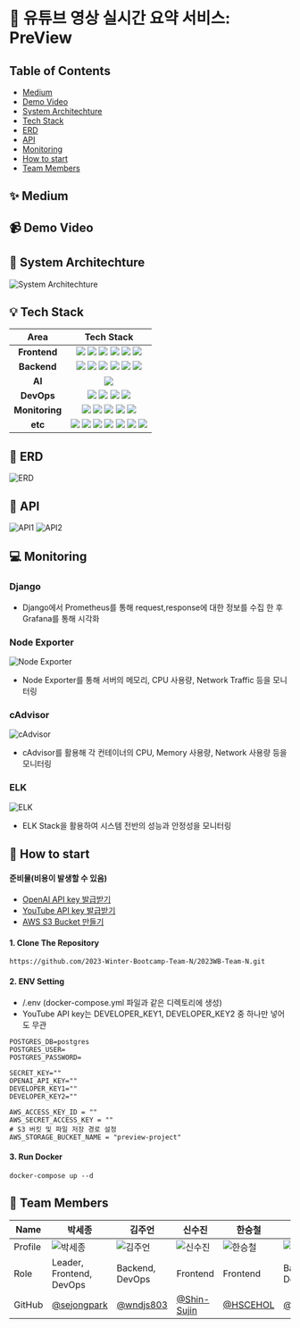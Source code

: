 # 📌 유튜브 영상 실시간 요약 서비스: PreView

## Table of Contents
* [Medium](#-medium)
* [Demo Video](#-demo-video)
* [System Architechture](#-system-architechture)
* [Tech Stack](#-tech-stack)
* [ERD](#-erd)
* [API](#-api)
* [Monitoring](#-monitoring)
* [How to start](#-how-to-start)
* [Team Members](#-team-members)

## ✨ Medium

## 📹 Demo Video

## 🐋 System Architechture
![System Architechture](https://github.com/2023-Winter-Bootcamp-Team-N/2023WB-Team-N/assets/154861396/39b743f5-fcb6-48aa-b0f2-45012a8e5a00)

## 💡 Tech Stack
|Area|Tech Stack|
|:---:|:---:|
|<b>Frontend</b>|<img src="https://img.shields.io/badge/react-61DAFB?style=for-the-badge&logo=react&logoColor=black"> <img src="https://img.shields.io/badge/typescript-%23007ACC.svg?style=for-the-badge&logo=typescript&logoColor=white"> <img src="https://img.shields.io/badge/vite-%23646CFF.svg?style=for-the-badge&logo=vite&logoColor=white"> <img src="https://img.shields.io/badge/Tailwind CSS-06B6D4?style=for-the-badge&logo=Tailwind CSS&logoColor=white"> <img src="https://img.shields.io/badge/ESLint-4B32C3?style=for-the-badge&logo=ESLint&logoColor=white"> <img src="https://img.shields.io/badge/Prettier-FFCC00?style=for-the-badge&logo=prettier&logoColor=white">|
|<b>Backend</b>|<img src="https://img.shields.io/badge/django-%23092E20.svg?style=for-the-badge&logo=django&logoColor=white"> <img src="https://img.shields.io/badge/DJANGO-REST-ff1709?style=for-the-badge&logo=django&logoColor=white&color=ff1709&labelColor=gray"> <img src="https://img.shields.io/badge/Amazon%20S3-569A31?style=for-the-badge&logo=Amazon%20S3&logoColor=white"> <img src="https://img.shields.io/badge/postgresql-%23316192.svg?style=for-the-badge&logo=postgresql&logoColor=white"> <img src="https://img.shields.io/badge/Rabbitmq-FF6600?style=for-the-badge&logo=rabbitmq&logoColor=white"> <img src="https://img.shields.io/badge/celery-%23a9cc54.svg?style=for-the-badge&logo=celery&logoColor=ddf4a4">|
|<b>AI</b>|<img src="https://img.shields.io/badge/chatGPT-74aa9c?style=for-the-badge&logo=openai&logoColor=white">|
|<b>DevOps</b>|<img src="https://img.shields.io/badge/docker-2496ED?style=for-the-badge&logo=docker&logoColor=white"> <img src="https://img.shields.io/badge/nginx-%23009639.svg?style=for-the-badge&logo=nginx&logoColor=white"> <img src="https://img.shields.io/badge/Amazon_AWS-FF9900?style=for-the-badge&logo=amazonaws&logoColor=white"> <img src="https://img.shields.io/badge/Github Actions-2088FF?style=for-the-badge&logo=Github Actions&logoColor=white">|
|<b>Monitoring</b>|<img src="https://img.shields.io/badge/Prometheus-E6522C?style=for-the-badge&logo=Prometheus&logoColor=white"> <img src="https://img.shields.io/badge/grafana-%23F46800.svg?style=for-the-badge&logo=grafana&logoColor=white"> <img src="https://img.shields.io/badge/elastic stack-005571?style=for-the-badge&logo=elasticstack&logoColor=white"> <img src="https://img.shields.io/badge/cadvisor-2196F3?style=for-the-badge&logo=cadvisor&logoColor=white"> <img src="https://img.shields.io/badge/Node Exporter-4CAF50?style=for-the-badge&logo=Node Exporter&logoColor=white">|
|<b>etc</b>|<img src="https://img.shields.io/badge/github-181717?style=for-the-badge&logo=github&logoColor=white"> <img src="https://img.shields.io/badge/Slack-4A154B?style=for-the-badge&logo=slack&logoColor=white"> <img src="https://img.shields.io/badge/Notion-000000?style=for-the-badge&logo=notion&logoColor=white"> <img src="https://img.shields.io/badge/Postman-FF6C37?style=for-the-badge&logo=postman&logoColor=white"> <img src="https://img.shields.io/badge/-Swagger-%23Clojure?style=for-the-badge&logo=swagger&logoColor=white"> <img src="https://img.shields.io/badge/figma-%23F24E1E.svg?style=for-the-badge&logo=figma&logoColor=white"> <img src="https://img.shields.io/badge/Visual%20Studio%20Code-0078d7.svg?style=for-the-badge&logo=visual-studio-code&logoColor=white">|

## 💾 ERD
![ERD](https://github.com/2023-Winter-Bootcamp-Team-N/2023WB-Team-N/assets/154861396/6543243b-eca0-4feb-a1ba-abd8b3f73f82)

## 🔑 API
![API1](https://github.com/2023-Winter-Bootcamp-Team-N/2023WB-Team-N/assets/154861396/a7b471fa-29d3-4936-864b-9d184bd395a5) ![API2](https://github.com/2023-Winter-Bootcamp-Team-N/2023WB-Team-N/assets/154861396/01d26133-59ff-4c50-90b4-9c12a191e4e4)

## 💻 Monitoring

### Django

* Django에서 Prometheus를 통해 request,response에 대한 정보를 수집 한 후 Grafana를 통해 시각화

### Node Exporter
![Node Exporter](https://github.com/2023-Winter-Bootcamp-Team-N/2023WB-Team-N/assets/154861396/48444e7c-8122-48bd-af03-27eef627432d)
* Node Exporter를 통해 서버의 메모리, CPU 사용량, Network Traffic 등을 모니터링

### cAdvisor
![cAdvisor](https://github.com/2023-Winter-Bootcamp-Team-N/2023WB-Team-N/assets/154861396/f4bcb112-6909-45d5-a468-cc98d346c4fd)
* cAdvisor를 활용해 각 컨테이너의 CPU, Memory 사용량, Network 사용량 등을 모니터링

### ELK
![ELK](https://github.com/2023-Winter-Bootcamp-Team-N/2023WB-Team-N/assets/154861396/6c9059aa-0c22-446f-b627-826dff7dd194)
* ELK Stack을 활용하여 시스템 전반의 성능과 안정성을 모니터링

## 🚀 How to start
#### 준비물(비용이 발생할 수 있음)
* [OpenAI API key 발급받기](https://platform.openai.com/)
* [YouTube API key 발급받기](https://console.cloud.google.com/apis/library/youtube.googleapis.com?hl=ko&project=nifty-inn-410713)
* [AWS S3 Bucket 만들기](https://aws.amazon.com/ko/s3/getting-started/)
#### 1. Clone The Repository
```
https://github.com/2023-Winter-Bootcamp-Team-N/2023WB-Team-N.git
```
#### 2. ENV Setting
* /.env (docker-compose.yml 파일과 같은 디렉토리에 생성)
* YouTube API key는 DEVELOPER_KEY1, DEVELOPER_KEY2 중 하나만 넣어도 무관
```
POSTGRES_DB=postgres
POSTGRES_USER=
POSTGRES_PASSWORD=

SECRET_KEY=""
OPENAI_API_KEY=""
DEVELOPER_KEY1=""
DEVELOPER_KEY2=""

AWS_ACCESS_KEY_ID = ""
AWS_SECRET_ACCESS_KEY = ""
# S3 버킷 및 파일 저장 경로 설정
AWS_STORAGE_BUCKET_NAME = "preview-project"
```
#### 3. Run Docker
```
docker-compose up --d
```

## 👥 Team Members
|Name|박세종|김주언|신수진|한승철|최지혜|최수하|
|---|---|---|---|---|---|---|
|Profile|![박세종](https://github.com/sejongpark.png)|![김주언](https://github.com/wndjs803.png)|![신수진](https://github.com/Shin-Sujin.png)|![한승철](https://github.com/HSCEHOL.png)|![최지혜](https://github.com/jihye1006.png)|![최수하](https://github.com/suha0523.png)|
|Role|Leader, Frontend, DevOps|Backend, DevOps|Frontend|Frontend|Backend, DevOps|Backend, DevOps|
|GitHub|[@sejongpark](https://github.com/sejongpark.png)|[@wndjs803](https://github.com/wndjs803.png)|[@Shin-Sujin](https://github.com/Shin-Sujin.png)|[@HSCEHOL](https://github.com/HSCEHOL.png)|[@jihye1006](https://github.com/jihye1006.png)|[@suha0523](https://github.com/suha0523.png)|

